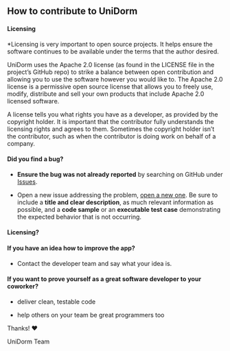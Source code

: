 ## How to contribute to UniDorm

#### **Licensing**

*Licensing is very important to open source projects. It helps ensure the software continues to be available under the terms that the author desired.

UniDorm uses the Apache 2.0 license (as found in the LICENSE file in the project’s GitHub repo) to strike a balance between open contribution and allowing you to use the software however you would like to. The Apache 2.0 license is a permissive open source license that allows you to freely use, modify, distribute and sell your own products that include Apache 2.0 licensed software. 

A license tells you what rights you have as a developer, as provided by the copyright holder. It is important that the contributor fully understands the licensing rights and agrees to them. Sometimes the copyright holder isn’t the contributor, such as when the contributor is doing work on behalf of a company.

#### **Did you find a bug?**


* **Ensure the bug was not already reported** by searching on GitHub under [Issues](https://github.com/fritzz98/UniDorm/issues).

* Open a new issue addressing the problem, [open a new one](https://github.com/fritzz98/UniDorm/issues/new). Be sure to include a **title and clear description**, as much relevant information as possible, and a **code sample** or an **executable test case** demonstrating the expected behavior that is not occurring.

#### **Licensing?**

#### **If you have an idea how to improve the app?**

* Contact the developer team and say what your idea is. 

#### **If you want to prove yourself as a great software developer to your coworker?**

* deliver clean, testable code

* help others on your team be great programmers too

Thanks! :heart:

UniDorm Team

